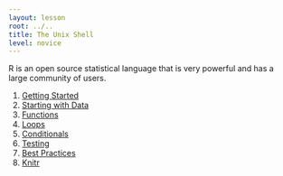 ```yaml
---
layout: lesson
root: ../..
title: The Unix Shell
level: novice
---
```

R is an open source statistical language that is very powerful and has a large community of users. 

<div class="toc" markdown="1">

1. [Getting Started](00-first-timers.html)
1. [Starting with Data](01-starting-with-data.html)
1. [Functions](02-func-R.html)
1. [Loops](03-loops-R.html)
1. [Conditionals](04-cond-colors-R.html)
1. [Testing](05-testing-R.html)
1. [Best Practices](06-best_practices-R.html)
1. [Knitr](07-knitr-R.html)


</div>

